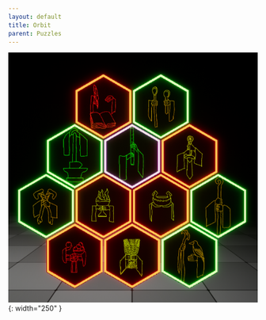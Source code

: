 ```yaml
---
layout: default
title: Orbit
parent: Puzzles
---
```


![](../../assets/images/orbit.png){: width="250" }
